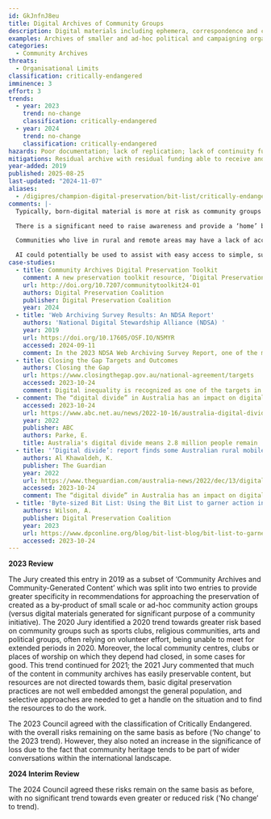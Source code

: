 ```yaml
---
id: GkJnfnJ8eu
title: Digital Archives of Community Groups
description: Digital materials including ephemera, correspondence and campaign materials created as a by-product of small scale or ad-hoc community action groups.
examples: Archives of smaller and ad-hoc political and campaigning organizations; environmental protests; sports clubs; smaller religious groups; amateur music or drama; fan groups
categories:
  - Community Archives
threats:
  - Organisational Limits
classification: critically-endangered
imminence: 3
effort: 3
trends:
  - year: 2023
    trend: no-change
    classification: critically-endangered
  - year: 2024
    trend: no-change
    classification: critically-endangered
hazards: Poor documentation; lack of replication; lack of continuity funding; lack of residual mechanism; dependence on a small number of volunteers, lack of preservation mandate; lack of preservation thinking at the outset; conflation of backup with preservation; conflation of access and preservation; inaccessible to web archiving; dependence on social media providers; distrust of ‘official’ agencies; uncertainty over IPR or the presence of orphaned works
mitigations: Residual archive with residual funding able to receive and support collections; active user community; intellectual property managed to enable preservation
year-added: 2019
published: 2025-08-25
last-updated: "2024-11-07"
aliases:
  - /digipres/champion-digital-preservation/bit-list/critically-endangered/bitlist-community-groups
comments: |-
  Typically, born-digital material is more at risk as community groups may not know about the risk of loss. Many are unaware of digital preservation terminology. It is the ad-hoc nature of these groups and projects which is of great concern.

  There is a significant need to raise awareness and provide a ‘home’ but also to do so with sufficient sensitivity so as to ensure community groups remain in control of their own material.

  Communities who live in rural and remote areas may have a lack of access to services such as broadband connectivity, which is a well-reported issue and is often referred to as the ‘digital divide’. Inadequate internet connectivity would diminish the capacity for these communities to access digital preservation solutions, such as cloud storage for digital assets. This is especially prevalent with personal photos and videos on mobile phones as possession of a mobile phone does not necessarily mean the user has adequate internet connectivity to be able to upload videos to web-based platforms.

  AI could potentially be used to assist with easy access to simple, succinct explanations and principles of digital preservation and archiving solutions which would give these communities a wider understanding of the work being done and empower them to be able to do minimum digital preservation themselves.
case-studies:
  - title: Community Archives Digital Preservation Toolkit
    comment: A new preservation toolkit resource, ‘Digital Preservation for Community Archives’, was released for World Digital Preservation Day on 7 November 2024. The preservation toolkit has been created alongside the University of Glasgow as part of the Our Heritage, Our Stories (OHOS) project, and has been developed in collaboration with a range of community archives. It will include a range of practical guidance, support, and advice to those working with digital records in the community context.
    url: http://doi.org/10.7207/communitytoolkit24-01
    authors: Digital Preservation Coalition
    publisher: Digital Preservation Coalition
    year: 2024
  - title: 'Web Archiving Survey Results: An NDSA Report'
    authors: 'National Digital Stewardship Alliance (NDSA) '
    year: 2019
    url: https://doi.org/10.17605/OSF.IO/N5MYR
    accessed: 2024-09-11
    comment: In the 2023 NDSA Web Archiving Survey Report, one of the major takeaways noted that since the first Web Archiving Survey in 2011, the landscape of web archiving has dramatically changed, and the 2022 survey results show an increase in web archiving practices by grassroots organizations, volunteer groups, and non-academic communities who seek to document their lived experiences.
  - title: Closing the Gap Targets and Outcomes
    authors: Closing the Gap
    url: https://www.closingthegap.gov.au/national-agreement/targets
    accessed: 2023-10-24
    comment: Digital inequality is recognized as one of the targets in the National Agreement on Closing the Gap, the objective of which is to “enable Aboriginal and Torres Strait Islander people and governments to work together to overcome the inequality experienced by Aboriginal and Torres Strait Islander people, and achieve life outcomes equal to all Australians.”. Target 17 states that “By 2026, Aboriginal and Torres Strait Islander people have equal levels of digital inclusion”.
  - comment: The “digital divide” in Australia has an impact on digital preservation of content generated by communities living in remote areas.
    accessed: 2023-10-24
    url: https://www.abc.net.au/news/2022-10-16/australia-digital-divide-millions-cannot-access-internet/101498042
    year: 2022
    publisher: ABC
    authors: Parke, E.
    title: Australia's digital divide means 2.8 million people remain 'highly excluded' from internet access
  - title: '‘Digital divide’: report finds some Australian rural mobile data speeds 90% slower than urban'
    authors: Al Khawaldeh, K.
    publisher: The Guardian
    year: 2022
    url: https://www.theguardian.com/australia-news/2022/dec/13/digital-divide-report-finds-some-australian-rural-mobile-data-speeds-90-slower-than-urban
    accessed: 2023-10-24
    comment: The “digital divide” in Australia has an impact on digital preservation of content generated by communities living in remote areas.
  - title: 'Byte-sized Bit List: Using the Bit List to garner action in support of Community Archives'
    authors: Wilson, A.
    publisher: Digital Preservation Coalition
    year: 2023
    url: https://www.dpconline.org/blog/bit-list-blog/bit-list-to-garner-action
    accessed: 2023-10-24
---
```

**2023 Review**

The Jury created this entry in 2019 as a subset of ‘Community Archives and Community-Generated Content’ which was split into two entries to provide greater specificity in recommendations for approaching the preservation of created as a by-product of small scale or ad-hoc community action groups (versus digital materials generated for significant purpose of a community initiative). The 2020 Jury identified a 2020 trend towards greater risk based on community groups such as sports clubs, religious communities, arts and political groups, often relying on volunteer effort, being unable to meet for extended periods in 2020. Moreover, the local community centres, clubs or places of worship on which they depend had closed, in some cases for good. This trend continued for 2021; the 2021 Jury commented that much of the content in community archives has easily preservable content, but resources are not directed towards them, basic digital preservation practices are not well embedded amongst the general population, and selective approaches are needed to get a handle on the situation and to find the resources to do the work.

The 2023 Council agreed with the classification of Critically Endangered. with the overall risks remaining on the same basis as before (‘No change’ to the 2023 trend). However, they also noted an increase in the significance of loss due to the fact that community heritage tends to be part of wider conversations within the international landscape.

**2024 Interim Review**

The 2024 Council agreed these risks remain on the same basis as before, with no significant trend towards even greater or reduced risk (‘No change’ to trend).
